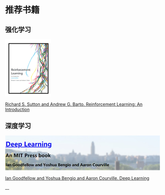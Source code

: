 # 推荐书籍

## 强化学习

![](../.gitbook/assets/image%20%28171%29.png)

[Richard S. Sutton and Andrew G. Barto. Reinforcement Learning: An Introduction](http://incompleteideas.net/book/the-book-2nd.html)

## 深度学习

![](../.gitbook/assets/image%20%28167%29.png)

[Ian Goodfellow and Yoshua Bengio and Aaron Courville. Deep Learning](http://www.deeplearningbook.org/)





\_\_


